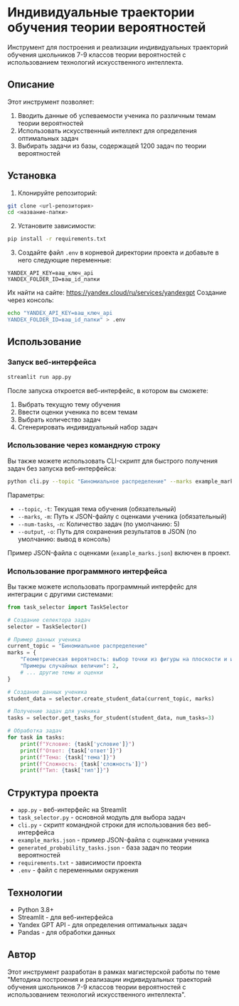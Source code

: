 # Индивидуальные траектории обучения теории вероятностей

Инструмент для построения и реализации индивидуальных траекторий обучения школьников 7-9 классов теории вероятностей с использованием технологий искусственного интеллекта.

## Описание

Этот инструмент позволяет:
1. Вводить данные об успеваемости ученика по различным темам теории вероятностей
2. Использовать искусственный интеллект для определения оптимальных задач
3. Выбирать задачи из базы, содержащей 1200 задач по теории вероятностей

## Установка

1. Клонируйте репозиторий:
```bash
git clone <url-репозитория>
cd <название-папки>
```

2. Установите зависимости:
```bash
pip install -r requirements.txt
```

3. Создайте файл `.env` в корневой директории проекта и добавьте в него следующие переменные:
```
YANDEX_API_KEY=ваш_ключ_api
YANDEX_FOLDER_ID=ваш_id_папки
```
Их найти на сайте: https://yandex.cloud/ru/services/yandexgpt
Создание через консоль:
```bash
echo "YANDEX_API_KEY=ваш_ключ_api
YANDEX_FOLDER_ID=ваш_id_папки" > .env
```

## Использование

### Запуск веб-интерфейса

```bash
streamlit run app.py
```

После запуска откроется веб-интерфейс, в котором вы сможете:
1. Выбрать текущую тему обучения
2. Ввести оценки ученика по всем темам
3. Выбрать количество задач
4. Сгенерировать индивидуальный набор задач

### Использование через командную строку

Вы также можете использовать CLI-скрипт для быстрого получения задач без запуска веб-интерфейса:

```bash
python cli.py --topic "Биномиальное распределение" --marks example_marks.json --num-tasks 3
```

Параметры:
- `--topic`, `-t`: Текущая тема обучения (обязательный)
- `--marks`, `-m`: Путь к JSON-файлу с оценками ученика (обязательный)
- `--num-tasks`, `-n`: Количество задач (по умолчанию: 5)
- `--output`, `-o`: Путь для сохранения результатов в JSON (по умолчанию: вывод в консоль)

Пример JSON-файла с оценками (`example_marks.json`) включен в проект.

### Использование программного интерфейса

Вы также можете использовать программный интерфейс для интеграции с другими системами:

```python
from task_selector import TaskSelector

# Создание селектора задач
selector = TaskSelector()

# Пример данных ученика
current_topic = "Биномиальное распределение"
marks = {
    "Геометрическая вероятность: выбор точки из фигуры на плоскости и из числового отрезка": "ещё не изучал",
    "Примеры случайных величин": 2,
    # ... другие темы и оценки
}

# Создание данных ученика
student_data = selector.create_student_data(current_topic, marks)

# Получение задач для ученика
tasks = selector.get_tasks_for_student(student_data, num_tasks=3)

# Обработка задач
for task in tasks:
    print(f"Условие: {task['условие']}")
    print(f"Ответ: {task['ответ']}")
    print(f"Тема: {task['тема']}")
    print(f"Сложность: {task['сложность']}")
    print(f"Тип: {task['тип']}")
```

## Структура проекта

- `app.py` - веб-интерфейс на Streamlit
- `task_selector.py` - основной модуль для выбора задач
- `cli.py` - скрипт командной строки для использования без веб-интерфейса
- `example_marks.json` - пример JSON-файла с оценками ученика
- `generated_probability_tasks.json` - база задач по теории вероятностей
- `requirements.txt` - зависимости проекта
- `.env` - файл с переменными окружения

## Технологии

- Python 3.8+
- Streamlit - для веб-интерфейса
- Yandex GPT API - для определения оптимальных задач
- Pandas - для обработки данных

## Автор

Этот инструмент разработан в рамках магистерской работы по теме "Методика построения и реализации индивидуальных траекторий обучения школьников 7-9 классов теории вероятностей с использованием технологий искусственного интеллекта".